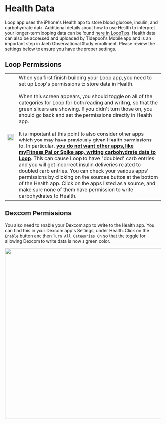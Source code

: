 # Health Data

Loop app uses the iPhone's Health app to store blood glucose, insulin, and
carbohydrate data. Additional details about how to use Health to interpret your
longer-term looping data can be found
[here in LoopTips](https://kdisimone.github.io/looptips/data/health/). Health
data can also be accessed and uploaded by Tidepool's Mobile app and is an
important step in Jaeb Observational Study enrollment. Please review the
settings below to ensure you have the proper settings.

## Loop Permissions

<table>
<th><img src="../img/healthapp.jpg" width="100%"></th>
<td>When you first finish building your Loop app, you need to set up Loop's permissions to store data in Health.</br></br>When this screen appears, you should toggle on all of the categories for Loop for both reading and writing, so that the green sliders are showing. If you didn't turn those on, you should go back and set the permissions directly in Health app.</br></br>It is important at this point to also consider other apps which you may have previously given Health permissions to. In particular, <b><u>you do not want other apps, like myFitness Pal or Spike app, writing carbohydrate data to Loop</u></b>. This can cause Loop to have "doubled" carb entries and you will get incorrect insulin deliveries related to doubled carb entries. You can check your various apps' permissions by clicking on the sources button at the bottom of the Health app. Click on the apps listed as a source, and make sure none of them have permission to write carbohydrates to Health.</td>
</table>

## Dexcom Permissions

You also need to enable your Dexcom app to write to the Health app. You can find
this in your Dexcom app's Settings, under Health. Click on the `Enable` button
and then `Turn All Categories On` so that the toggle for allowing Dexcom to
write data is now a green color.

<p align="center">
<img src="../img/health_g5.jpg" width="550">
</p>
</br></br>
